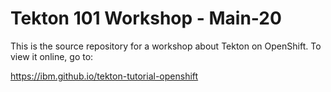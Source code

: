 # Tekton 101 Workshop - Main-20

This is the source repository for a workshop about Tekton on OpenShift. To view it online, go to:

<https://ibm.github.io/tekton-tutorial-openshift>

